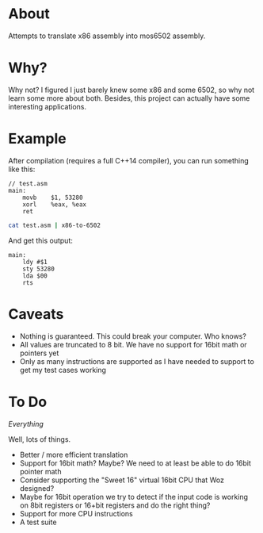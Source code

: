 # About

Attempts to translate x86 assembly into mos6502 assembly.

# Why?

Why not? I figured I just barely knew some x86 and some 6502, so why not learn some more about both. Besides, this project can actually have some interesting applications.

# Example

After compilation (requires a full C++14 compiler), you can run something like this:

```assembly_x86
// test.asm
main:
	movb	$1, 53280
	xorl	%eax, %eax
	ret
```

```bash
cat test.asm | x86-to-6502
```

And get this output:

```
main:
	ldy #$1
	sty 53280
	lda $00
	rts 
```

# Caveats

 * Nothing is guaranteed. This could break your computer. Who knows?
 * All values are truncated to 8 bit. We have no support for 16bit math or pointers yet
 * Only as many instructions are supported as I have needed to support to get my test cases working

# To Do

*Everything*

Well, lots of things.

 * Better / more efficient translation
 * Support for 16bit math? Maybe? We need to at least be able to do 16bit pointer math
 * Consider supporting the "Sweet 16" virtual 16bit CPU that Woz designed?
 * Maybe for 16bit operation we try to detect if the input code is working on 8bit registers or 16+bit registers and do the right thing?
 * Support for more CPU instructions
 * A test suite


